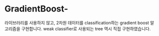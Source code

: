 # GradientBoost-
라이브러리를 사용하지 않고, 2차원 데이터를 classification하는 gradient boost 알고리즘을 구현합니다.
weak classifier로 사용되는 tree 역시 직접 구현하였습니다.
